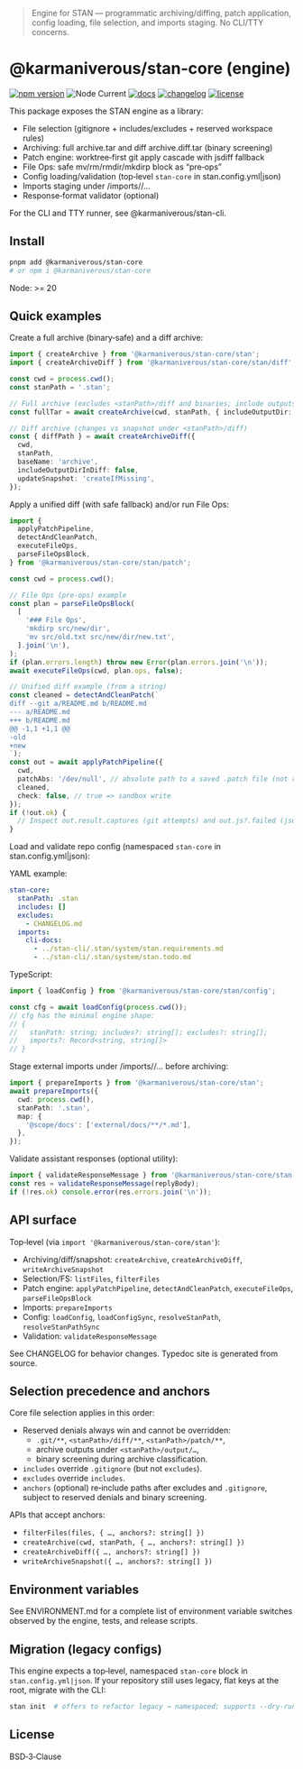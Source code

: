 > Engine for STAN — programmatic archiving/diffing, patch application, config loading, file selection, and imports staging. No CLI/TTY concerns.

# @karmaniverous/stan-core (engine)

[![npm version](https://img.shields.io/npm/v/@karmaniverous/stan-core.svg)](https://www.npmjs.com/package/@karmaniverous/stan-core) ![Node Current](https://img.shields.io/node/v/@karmaniverous/stan-core) <!-- TYPEDOC_EXCLUDE --> [![docs](https://img.shields.io/badge/docs-website-blue)](https://docs.karmanivero.us/stan-core) [![changelog](https://img.shields.io/badge/changelog-latest-blue.svg)](https://github.com/karmaniverous/stan-core/tree/main/CHANGELOG.md)<!-- /TYPEDOC_EXCLUDE --> [![license](https://img.shields.io/badge/license-BSD--3--Clause-blue.svg)](https://github.com/karmaniverous/stan-core/tree/main/LICENSE.md)

This package exposes the STAN engine as a library:

- File selection (gitignore + includes/excludes + reserved workspace rules)
- Archiving: full archive.tar and diff archive.diff.tar (binary screening)
- Patch engine: worktree‑first git apply cascade with jsdiff fallback
- File Ops: safe mv/rm/rmdir/mkdirp block as “pre‑ops”
- Config loading/validation (top‑level `stan-core` in stan.config.yml|json)
- Imports staging under <stanPath>/imports/<label>/…
- Response‑format validator (optional)

For the CLI and TTY runner, see @karmaniverous/stan-cli.

## Install

```bash
pnpm add @karmaniverous/stan-core
# or npm i @karmaniverous/stan-core
```

Node: >= 20

## Quick examples

Create a full archive (binary‑safe) and a diff archive:

```ts
import { createArchive } from '@karmaniverous/stan-core/stan';
import { createArchiveDiff } from '@karmaniverous/stan-core/stan/diff';

const cwd = process.cwd();
const stanPath = '.stan';

// Full archive (excludes <stanPath>/diff and binaries; include outputs with { includeOutputDir: true })
const fullTar = await createArchive(cwd, stanPath, { includeOutputDir: false });

// Diff archive (changes vs snapshot under <stanPath>/diff)
const { diffPath } = await createArchiveDiff({
  cwd,
  stanPath,
  baseName: 'archive',
  includeOutputDirInDiff: false,
  updateSnapshot: 'createIfMissing',
});
```

Apply a unified diff (with safe fallback) and/or run File Ops:

```ts
import {
  applyPatchPipeline,
  detectAndCleanPatch,
  executeFileOps,
  parseFileOpsBlock,
} from '@karmaniverous/stan-core/stan/patch';

const cwd = process.cwd();

// File Ops (pre‑ops) example
const plan = parseFileOpsBlock(
  [
    '### File Ops',
    'mkdirp src/new/dir',
    'mv src/old.txt src/new/dir/new.txt',
  ].join('\n'),
);
if (plan.errors.length) throw new Error(plan.errors.join('\n'));
await executeFileOps(cwd, plan.ops, false);

// Unified diff example (from a string)
const cleaned = detectAndCleanPatch(`
diff --git a/README.md b/README.md
--- a/README.md
+++ b/README.md
@@ -1,1 +1,1 @@
-old
+new
`);
const out = await applyPatchPipeline({
  cwd,
  patchAbs: '/dev/null', // absolute path to a saved .patch file (not required for js fallback)
  cleaned,
  check: false, // true => sandbox write
});
if (!out.ok) {
  // Inspect out.result.captures (git attempts) and out.js?.failed (jsdiff reasons)
}
```

Load and validate repo config (namespaced `stan-core` in stan.config.yml|json):

YAML example:

```yaml
stan-core:
  stanPath: .stan
  includes: []
  excludes:
    - CHANGELOG.md
  imports:
    cli-docs:
      - ../stan-cli/.stan/system/stan.requirements.md
      - ../stan-cli/.stan/system/stan.todo.md
```

TypeScript:

```ts
import { loadConfig } from '@karmaniverous/stan-core/stan/config';

const cfg = await loadConfig(process.cwd());
// cfg has the minimal engine shape:
// {
//   stanPath: string; includes?: string[]; excludes?: string[];
//   imports?: Record<string, string[]>
// }
```

Stage external imports under <stanPath>/imports/<label>/… before archiving:

```ts
import { prepareImports } from '@karmaniverous/stan-core/stan';
await prepareImports({
  cwd: process.cwd(),
  stanPath: '.stan',
  map: {
    '@scope/docs': ['external/docs/**/*.md'],
  },
});
```

Validate assistant responses (optional utility):

```ts
import { validateResponseMessage } from '@karmaniverous/stan-core/stan';
const res = validateResponseMessage(replyBody);
if (!res.ok) console.error(res.errors.join('\n'));
```

## API surface

Top‑level (via `import '@karmaniverous/stan-core/stan'`):

- Archiving/diff/snapshot: `createArchive`, `createArchiveDiff`, `writeArchiveSnapshot`
- Selection/FS: `listFiles`, `filterFiles`
- Patch engine: `applyPatchPipeline`, `detectAndCleanPatch`, `executeFileOps`, `parseFileOpsBlock`
- Imports: `prepareImports`
- Config: `loadConfig`, `loadConfigSync`, `resolveStanPath`, `resolveStanPathSync`
- Validation: `validateResponseMessage`

See CHANGELOG for behavior changes. Typedoc site is generated from source.

## Selection precedence and anchors

Core file selection applies in this order:

- Reserved denials always win and cannot be overridden:
  - `.git/**`, `<stanPath>/diff/**`, `<stanPath>/patch/**`,
  - archive outputs under `<stanPath>/output/…`,
  - binary screening during archive classification.
- `includes` override `.gitignore` (but not `excludes`).
- `excludes` override `includes`.
- `anchors` (optional) re‑include paths after excludes and `.gitignore`, subject to reserved denials and binary screening.

APIs that accept anchors:

- `filterFiles(files, { …, anchors?: string[] })`
- `createArchive(cwd, stanPath, { …, anchors?: string[] })`
- `createArchiveDiff({ …, anchors?: string[] })`
- `writeArchiveSnapshot({ …, anchors?: string[] })`

## Environment variables

See ENVIRONMENT.md for a complete list of environment variable switches observed by the engine, tests, and release scripts.

## Migration (legacy configs)

This engine expects a top‑level, namespaced `stan-core` block in `stan.config.yml|json`. If your repository still uses legacy, flat keys at the root, migrate with the CLI:

```bash
stan init  # offers to refactor legacy → namespaced; supports --dry-run and backups
```

## License

BSD‑3‑Clause
